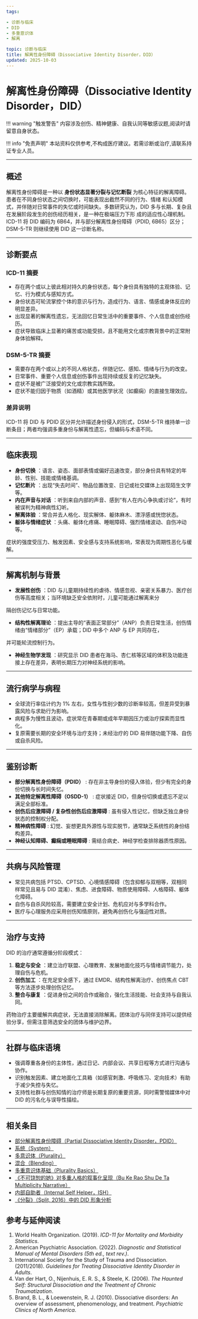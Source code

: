 ```yaml
---
tags:

- 诊断与临床
- DID
- 多重意识体
- 解离

topic: 诊断与临床
title: 解离性身份障碍（Dissociative Identity Disorder，DID）
updated: 2025-10-03
---
```


# 解离性身份障碍（Dissociative Identity Disorder，DID）

!!! warning "触发警告"
    内容涉及创伤、精神健康、自我认同等敏感议题,阅读时请留意自身状态。

!!! info "免责声明"
    本站资料仅供参考,不构成医疗建议。若需诊断或治疗,请联系持证专业人员。

---

## 概述

解离性身份障碍是一种以 **身份状态显著分裂与记忆断裂** 为核心特征的解离障碍。患者在不同身份状态之间切换时，可能表现出截然不同的行为、情绪
和认知模式，并伴随对日常事件的失忆或时间缺失。多数研究认为，DID 多与长期、复杂且在发展阶段发生的创伤经历相关，是一种在极端压力下形
成的适应性心理机制。ICD-11 将 DID 编码为 6B64，并与部分解离性身份障碍（PDID, 6B65）区分；DSM-5-TR 则继续使用 DID 这一诊断名称。

---

## 诊断要点

### ICD-11 摘要

- 存在两个或以上彼此相对持久的身份状态，每个身份具有独特的主观体验、记忆、行为模式与感知方式。
- 身份状态可轮流掌控个体的意识与行为，造成行为、语言、情感或身体反应的明显差异。
- 出现显著的解离性遗忘，无法回忆日常生活中的重要事件、个人信息或创伤经历。
- 症状导致临床上显著的痛苦或功能受损，且不能用文化或宗教背景中的正常附身体验解释。

### DSM-5-TR 摘要

- 需要存在两个或以上的不同人格状态，伴随记忆、感知、情绪与行为的改变。
- 日常事件、重要个人信息或创伤事件出现持续或反复的记忆缺失。
- 症状不是被广泛接受的文化或宗教实践所致。
- 症状不能归因于物质（如酒精）或其他医学状况（如癫痫）的直接生理效应。

### 差异说明

ICD-11 将 DID 与 PDID 区分并允许描述身份侵入的形式，DSM-5-TR 维持单一诊断条目；两者均强调多重身份与解离性遗忘，但编码与术语不同。

---

## 临床表现

- **身份切换** ：语言、姿态、面部表情或偏好迅速改变，部分身份具有特定的年龄、性别、技能或情绪基调。
- **记忆断片** ：出现“失去时间”、物品位置改变、日记或社交媒体上出现陌生文字等。
- **内在声音与对话** ：听到来自内部的声音、感到“有人在内心争执或讨论”，有时被误判为精神病性幻听。
- **解离体验** ：常合并去人格化、现实解体、躯体麻木、漂浮感或恍惚状态。
- **躯体与情绪症状** ：头痛、躯体化疼痛、睡眠障碍、强烈情绪波动、自伤冲动等。

症状的强度受压力、触发因素、安全感与支持系统影响，常表现为周期性恶化与缓解。

---

## 解离机制与背景

- **发展性创伤** ：DID 与儿童期持续性的虐待、情感忽视、亲密关系暴力、医疗创伤等高度相关；当环境缺乏安全依附时，儿童可能通过解离来分

隔创伤记忆与日常功能。

- **结构性解离理论** ：提出主导的“表面正常部分”（ANP）负责日常生活，创伤情绪由“情绪部分”（EP）承载；DID 中多个 ANP 与 EP 共同存在，

并可能轮流控制行为。

- **神经生物学发现** ：研究显示 DID 患者在海马、杏仁核等区域的体积及功能连接上存在差异，表明长期压力对神经系统的影响。

---

## 流行病学与病程

- 全球流行率估计约为 1% 左右，女性与性别少数的诊断率较高，但差异受到暴露风险与求助行为影响。
- 病程多为慢性且波动，症状常在青春期或成年早期因压力或治疗探索而显性化。
- 复原需要长期的安全环境与治疗支持；未经治疗的 DID 易伴随功能下降、自伤或自杀风险。

---

## 鉴别诊断

- **部分解离性身份障碍（PDID）** : 存在非主导身份的侵入体验，但少有完全的身份切换与长时间失忆。
- **其他特定解离性障碍（OSDD-1）** : 症状接近 DID，但身份切换或遗忘不足以满足全部标准。
- **创伤后应激障碍 / 复杂性创伤后应激障碍** : 虽有侵入性记忆，但缺乏独立身份状态的控制权分配。
- **精神病性障碍** : 幻觉、妄想更具外源性与现实脱节，通常缺乏系统性的身份结构差异。
- **神经认知障碍、癫痫或睡眠障碍** : 需结合病史、神经学检查排除器质性原因。

---

## 共病与风险管理

- 常见共病包括 PTSD、CPTSD、心境情感障碍（包含抑郁与双相等，双相同样常见且易与 DID 混淆）、焦虑、进食障碍、物质使用障碍、人格障碍、躯体化障碍。
- 自伤与自杀风险较高，需要建立安全计划、危机应对与多学科合作。
- 医疗与心理服务应采用创伤知情原则，避免再创伤化与强迫性对质。

---

## 治疗与支持

DID 的治疗通常遵循分阶段模式：

1. **稳定与安全** ：建立治疗联盟、心理教育、发展地面化技巧与情绪调节能力，处理自伤与危机。
2. **创伤加工** ：在充足安全感下，通过 EMDR、结构性解离治疗、创伤焦点 CBT 等方法逐步处理创伤记忆。
3. **整合与康复** ：促进身份之间的合作或融合，强化生活技能、社会支持与自我认同。

药物治疗主要缓解共病症状，无法直接消除解离。团体治疗与同伴支持可以提供经验分享，但需注意筛选安全的团体与维护边界。

---

## 社群与临床语境

- 强调尊重各身份的主体性，通过日记、内部会议、共享日程等方式进行沟通与协作。
- 识别触发因素、建立地面化工具箱（如感官刺激、呼吸练习、定向技术）有助于减少失控与失忆。
- 支持性社群与创伤知情的治疗师是长期复原的重要资源，同时需警惕媒体中对 DID 的污名化与误导性描绘。

---

## 相关条目

- [部分解离性身份障碍（Partial Dissociative Identity Disorder，PDID）](Partial-Dissociative-Identity-Disorder-PDID.md)
- [系统（System）](System.md)
- [多意识体（Plurality）](Plurality.md)
- [混合（Blending）](Blending.md)
- [多重意识体基础（Plurality Basics）](Plurality-Basics.md)
- [《不可饶恕的她》对多重人格的叙事化呈现（Bu Ke Rao Shu De Ta Multiplicity Narrative）](Bu-Ke-Raoshu-De-Ta-Multiplicity-Narrative.md)
- [内部自助者（Internal Self Helper，ISH）](Internal-Self-Helper-ISH.md)
- [《分裂》（Split, 2016）中的 DID 形象分析](Split-2016-DID-Representation.md)

## 参考与延伸阅读

1. World Health Organization. (2019). *ICD-11 for Mortality and Morbidity Statistics*.
2. American Psychiatric Association. (2022). *Diagnostic and Statistical Manual of Mental Disorders (5th ed., text rev.)*.
3. International Society for the Study of Trauma and Dissociation. (2011/2018). *Guidelines for Treating Dissociative Identity Disorder in Adults*.
4. Van der Hart, O., Nijenhuis, E. R. S., & Steele, K. (2006). *The Haunted Self: Structural Dissociation and the Treatment of Chronic Traumatization*.
5. Brand, B. L., & Loewenstein, R. J. (2010). Dissociative disorders: An overview of assessment, phenomenology, and treatment. *Psychiatric Clinics of North America*.
